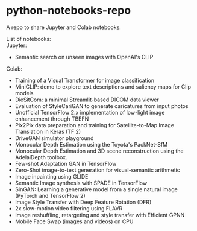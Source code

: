 # python-notebooks-repo
A repo to share Jupyter and Colab notebooks.  
  
List of notebooks:  
Jupyter:  
- Semantic search on unseen images with OpenAI's CLIP
  
Colab:  
- Training of a Visual Transformer for image classification  
- MiniCLIP: demo to explore text descriptions and saliency maps for Clip models  
- DieSitCom: a minimal Streamlit-based DICOM data viewer  
- Evaluation of StyleCariGAN to generate caricatures from input photos  
- Unofficial TensorFlow 2.x implementation of low-light image enhancement through TBEFN  
- Pix2Pix data preparation and training for Satellite-to-Map Image Translation in Keras (TF 2)  
- DriveGAN simulator playground  
- Monocular Depth Estimation using the Toyota's PackNet-SfM  
- Monocular Depth Estimation and 3D scene reconstruction using the AdelaiDepth toolbox.  
- Few-shot Adaptation GAN in TensorFlow  
- Zero-Shot image-to-text generation for visual-semantic arithmetic  
- Image inpainting using GLIDE  
- Semantic Image synthesis with SPADE in TensorFlow  
- SinGAN: Learning a generative model from a single natural image (PyTorch and TensorFlow 2)  
- Image Style Transfer with Deep Feature Rotation (DFR)  
- 2x slow-motion video filtering using FLAVR  
- Image reshuffling, retargeting and style transfer with Efficient GPNN  
- Mobile Face Swap (images and videos) on CPU    